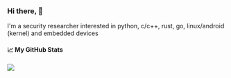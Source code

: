 ### Hi there, 👋
I'm a security researcher interested in python, c/c++, rust, go, linux/android (kernel) and embedded devices
<!--
**simonlucky/simonlucky** is a ✨ _special_ ✨ repository because its `README.md` (this file) appears on your GitHub profile.

Here are some ideas to get you started:

- 🔭 I’m currently working on ...
- 🌱 I’m currently learning ...
- 👯 I’m looking to collaborate on ...
- 🤔 I’m looking for help with ...
- 💬 Ask me about ...
- 📫 How to reach me: ...
- 😄 Pronouns: ...
- ⚡ Fun fact: ...
-->

#### &#x1f4c8; My GitHub Stats


<a href="https://blacknetwork.pythonanywhere.com/">
  <img card_width="600" src="https://github-readme-streak-stats.herokuapp.com/?user=simonlucky&theme=dark" />
</a>
<br/>

